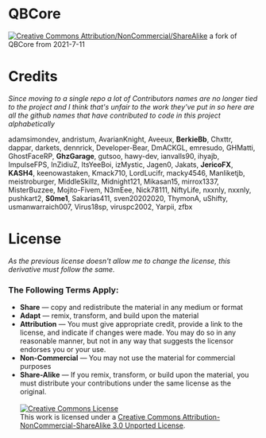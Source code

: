 # QBCore

[![Creative Commons Attribution/NonCommercial/ShareAlike](https://img.shields.io/badge/License-CC--BY--NC--SA-%23000000.svg)](http://creativecommons.org/licenses/by-nc-sa/3.0/)
a fork of QBCore from 2021-7-11




# Credits

*Since moving to a single repo a lot of Contributors names are no longer tied to the project and I think that's unfair to the work they've put in so here are all the github names that have contributed to code in this project alphabetically*

adamsimondev, andristum, AvarianKnight, Aveeux, **BerkieBb**, Chxttr, dappar, darkets, dennrick, Developer-Bear, DmACKGL, emresudo, GHMatti, GhostFaceRP, **GhzGarage**, gutsoo, hawy-dev, ianvalls90, ihyajb, ImpulseFPS, InZidiuZ, ItsYeeBoi, izMystic, Jagen0, Jakats, **JericoFX**, **KASH4**, keenowastaken, Kmack710, LordLucifr, macky4546, Manliketjb, meistroburger, MiddleSkillz, Midnight121, Mikasan15, mirrox1337, MisterBuzzee, Mojito-Fivem, N3mEee, Nick78111, NiftyLife, nxxnly, nxxnly, pushkart2, **S0me1**, Sakarias411, sven20202020, ThymonA, uShifty, usmanwarraich007, Virus18sp, viruspc2002, Yarpii, zfbx


# License

*As the previous license doesn't allow me to change the license, this derivative must follow the same.*

<h3 style="text-align: left" resource="http://creativecommons.org/ns#Reproduction" rel="cc:permits">The Following Terms Apply:</h3>
<ul class="license-properties">
<li class="license share" rel="cc:permits" resource="http://creativecommons.org/ns#Distribution">
<strong>Share</strong> — copy and redistribute the material in any medium or format
</li>
<li class="license remix" rel="cc:permits" resource="http://creativecommons.org/ns#DerivativeWorks">
<strong>Adapt</strong> — remix, transform, and build upon the material
</li>
 <li class="license remix" rel="cc:permits" resource="http://creativecommons.org/ns#DerivativeWorks">
<strong>Attribution</strong> — You must give appropriate credit, provide a link to the license, and indicate if changes were made. You may do so in any reasonable manner, but not in any way that suggests the licensor endorses you or your use.
</li>
<li class="license remix" rel="cc:permits" resource="http://creativecommons.org/ns#DerivativeWorks">
<strong>Non-Commercial</strong> — You may not use the material for commercial purposes
</li>
<li class="license remix" rel="cc:permits" resource="http://creativecommons.org/ns#DerivativeWorks">
<strong>Share-Alike</strong> — If you remix, transform, or build upon the material, you must distribute your contributions under the same license as the original.
</li>
<br> 
<a rel="license" href="http://creativecommons.org/licenses/by-nc-sa/3.0/"><img alt="Creative Commons License" style="border-width:0" src="https://i.creativecommons.org/l/by-nc-sa/3.0/88x31.png" /></a><br />This work is licensed under a <a rel="license" href="http://creativecommons.org/licenses/by-nc-sa/3.0/">Creative Commons Attribution-NonCommercial-ShareAlike 3.0 Unported License</a>.